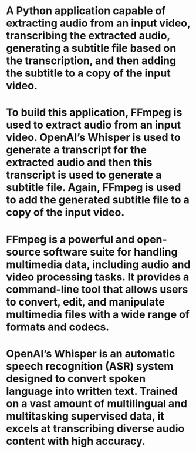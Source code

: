 # A Python application capable of extracting audio from an input video, transcribing the extracted audio, generating a subtitle file based on the transcription, and then adding the subtitle to a copy of the input video.

# To build this application, FFmpeg is used to extract audio from an input video. OpenAI’s Whisper is used to generate a transcript for the extracted audio and then this transcript is used to generate a subtitle file. Again, FFmpeg is used to add the generated subtitle file to a copy of the input video.

# FFmpeg is a powerful and open-source software suite for handling multimedia data, including audio and video processing tasks. It provides a command-line tool that allows users to convert, edit, and manipulate multimedia files with a wide range of formats and codecs.

# OpenAI’s Whisper is an automatic speech recognition (ASR) system designed to convert spoken language into written text. Trained on a vast amount of multilingual and multitasking supervised data, it excels at transcribing diverse audio content with high accuracy.
